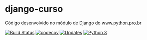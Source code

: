 # django-curso
Código desenvolvido no módulo de Django do www.python.pro.br

[![Build Status](https://travis-ci.org/renankemiya/django-curso.svg?branch=master)](https://travis-ci.org/renankemiya/django-curso)
[![codecov](https://codecov.io/gh/renankemiya/django-curso/branch/master/graph/badge.svg)](https://codecov.io/gh/renankemiya/django-curso)
[![Updates](https://pyup.io/repos/github/renankemiya/django-curso/shield.svg)](https://pyup.io/repos/github/renankemiya/django-curso/)
[![Python 3](https://pyup.io/repos/github/renankemiya/django-curso/python-3-shield.svg)](https://pyup.io/repos/github/renankemiya/django-curso/)
